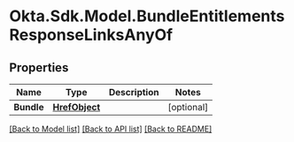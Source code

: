 # Okta.Sdk.Model.BundleEntitlementsResponseLinksAnyOf

## Properties

Name | Type | Description | Notes
------------ | ------------- | ------------- | -------------
**Bundle** | [**HrefObject**](HrefObject.md) |  | [optional] 

[[Back to Model list]](../README.md#documentation-for-models) [[Back to API list]](../README.md#documentation-for-api-endpoints) [[Back to README]](../README.md)


